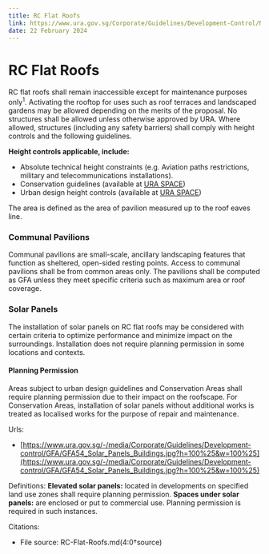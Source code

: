 ```yaml
---
title: RC Flat Roofs
link: https://www.ura.gov.sg/Corporate/Guidelines/Development-Control/Non-Residential/B1/RC-Flat-Roofs
date: 22 February 2024
---
```


# RC Flat Roofs

RC flat roofs shall remain inaccessible except for maintenance purposes only<sup>1</sup>. Activating the rooftop for uses such as roof terraces and landscaped gardens may be allowed depending on the merits of the proposal. No structures shall be allowed unless otherwise approved by URA. Where allowed, structures (including any safety barriers) shall comply with height controls and the following guidelines.

**Height controls applicable, include:**

- Absolute technical height constraints (e.g. Aviation paths restrictions, military and telecommunications installations).
- Conservation guidelines (available at [URA SPACE](https://www.ura.gov.sg/maps/?service=STB))
- Urban design height controls (available at [URA SPACE](https://www.ura.gov.sg/maps/?service=STB))

The area is defined as the area of pavilion measured up to the roof eaves line.

### Communal Pavilions

Communal pavilions are small-scale, ancillary landscaping features that function as sheltered, open-sided resting points. Access to communal pavilions shall be from common areas only. The pavilions shall be computed as GFA unless they meet specific criteria such as maximum area or roof coverage.

### Solar Panels

The installation of solar panels on RC flat roofs may be considered with certain criteria to optimize performance and minimize impact on the surroundings. Installation does not require planning permission in some locations and contexts.

#### Planning Permission

Areas subject to urban design guidelines and Conservation Areas shall require planning permission due to their impact on the roofscape. For Conservation Areas, installation of solar panels without additional works is treated as localised works for the purpose of repair and maintenance.



Urls:
- [https://www.ura.gov.sg/-/media/Corporate/Guidelines/Development-control/GFA/GFA54_Solar_Panels_Buildings.jpg?h=100%25&w=100%25](https://www.ura.gov.sg/-/media/Corporate/Guidelines/Development-control/GFA/GFA54_Solar_Panels_Buildings.jpg?h=100%25&w=100%25) 

Definitions:
**Elevated solar panels:** located in developments on specified land use zones shall require planning permission.
**Spaces under solar panels:** are enclosed or put to commercial use. Planning permission is required in such instances.

Citations:
- File source: RC-Flat-Roofs.md(4:0†source)
